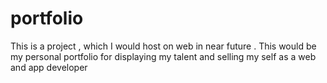 # portfolio
This is a project , which I would host on web in near future . This would be my personal portfolio for displaying my talent and selling my self as a web and app developer 
